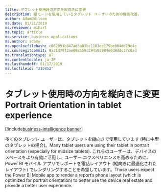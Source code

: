 ```yaml
---
title: タブレット使用時の方向を縦向きに変更
description: 縦モードを使用しているタブレット ユーザーのための機能改善。
author: AdamDWilson
ms.date: 01/21/2019
ms.reviewer: mihart
ms.topic: article
ms.service: business-applications
ms.author: adamw
ms.openlocfilehash: c082091b047ad3a03bc1183ee179be064dd29c4e
ms.sourcegitcommit: 9a31d79f2ae098559c294503984e0d9ddc37c0ad
ms.translationtype: HT
ms.contentlocale: ja-JP
ms.lasthandoff: 01/17/2019
ms.locfileid: "210852"
---
```

#  <a name="portrait-orientation-in-tablet-experience"></a><span data-ttu-id="1e676-103">タブレット使用時の方向を縦向きに変更</span><span class="sxs-lookup"><span data-stu-id="1e676-103">Portrait Orientation in tablet experience</span></span>
[!include[business-intelligence banner](../../includes/business-intelligence.md)]





<span data-ttu-id="1e676-104">多くのタブレット ユーザーは、タブレットを縦向きで使用しています (特に中型のタブレットの場合)。</span><span class="sxs-lookup"><span data-stu-id="1e676-104">Many tablet users are using their tablet in portrait orientation (especially for midsize tablets).</span></span> <span data-ttu-id="1e676-105">これらのユーザーは、デバイスのスペースをより有効に活用し、ユーザー エクスペリエンスを高めるために、Power BI モバイル アプリでレポートを電話レイアウト (縦向きに最適化されたレイアウト) でレンダリングすることを希望しています。</span><span class="sxs-lookup"><span data-stu-id="1e676-105">Those users expect the Power BI Mobile app to render a report’s phone layout (which is optimized for portrait orientation) to better use the device real estate and provide a better user experience.</span></span>
